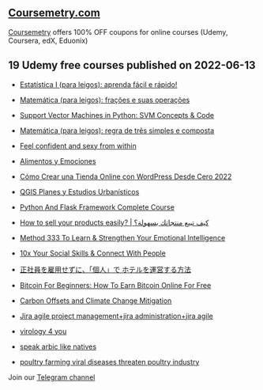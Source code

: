 ## [**Coursemetry.com**](https://coursemetry.com/)

[Coursemetry](https://coursemetry.com/) offers 100% OFF coupons for online courses (Udemy, Coursera, edX, Eduonix)

## **19 Udemy free courses published on 2022-06-13**

* [Estatística I (para leigos): aprenda fácil e rápido!](https://coursemetry.com/estatistica-i-para-leigos-aprenda-facil-e-rapido/)

* [Matemática (para leigos): frações e suas operações](https://coursemetry.com/matematica-para-leigos-fracoes-e-suas-operacoes/)

* [Support Vector Machines in Python: SVM Concepts & Code](https://coursemetry.com/support-vector-machines-in-python-svm-concepts-code/)

* [Matemática (para leigos): regra de três simples e composta](https://coursemetry.com/matematica-para-leigos-regra-de-tres-simples-e-composta/)

* [Feel confident and sexy from within](https://coursemetry.com/feel-confident-and-sexy-from-within/)

* [Alimentos y Emociones](https://coursemetry.com/alimentos-y-emociones/)

* [Cómo Crear una Tienda Online con WordPress Desde Cero 2022](https://coursemetry.com/como-crear-una-tienda-online-con-wordpress-desde-cero-2022/)

* [QGIS Planes y Estudios Urbanísticos](https://coursemetry.com/qgis-planes-y-estudios-urbanisticos/)

* [Python And Flask Framework Complete Course](https://coursemetry.com/python-and-flask-framework-complete-course/)

* [How to sell your products easily? | كيف تبيع منتجاتك بسهولة؟](https://coursemetry.com/how-to-sell-your-products-easily-%d9%83%d9%8a%d9%81-%d8%aa%d8%a8%d9%8a%d8%b9-%d9%85%d9%86%d8%aa%d8%ac%d8%a7%d8%aa%d9%83-%d8%a8%d8%b3%d9%87%d9%88%d9%84%d8%a9%d8%9f/)

* [Method 333 To Learn & Strengthen Your Emotional Intelligence](https://coursemetry.com/method-333-to-learn-strengthen-your-emotional-intelligence/)

* [10x Your Social Skills & Connect With People](https://coursemetry.com/10x-your-social-skills-connect-with-people/)

* [正社員を雇用せずに、「個人」で ホテルを運営する方法](https://coursemetry.com/%e6%ad%a3%e7%a4%be%e5%93%a1%e3%82%92%e9%9b%87%e7%94%a8%e3%81%9b%e3%81%9a%e3%81%ab%e3%80%81%e3%80%8c%e5%80%8b%e4%ba%ba%e3%80%8d%e3%81%a7-%e3%83%9b%e3%83%86%e3%83%ab%e3%82%92%e9%81%8b%e5%96%b6%e3%81%99/)

* [Bitcoin For Beginners: How To Earn Bitcoin Online For Free](https://coursemetry.com/bitcoin-for-beginners-how-to-earn-bitcoin-online-for-free/)

* [Carbon Offsets and Climate Change Mitigation](https://coursemetry.com/carbon-offsets-and-climate-change-mitigation/)

* [Jira agile project management+jira administration+jira agile](https://coursemetry.com/jira-agile-project-managementjira-administrationjira-agile/)

* [virology 4 you](https://coursemetry.com/virology-4-you/)

* [speak arbic like natives](https://coursemetry.com/speak-arbic-like-natives/)

* [poultry farming viral diseases threaten poultry industry](https://coursemetry.com/poultry-farming-viral-diseases-threaten-poultry-industry/)


Join our [Telegram channel](https://t.me/coursemetry)